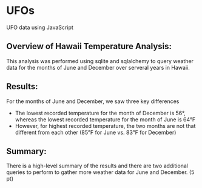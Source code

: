 # UFOs
UFO data using JavaScript

## Overview of Hawaii Temperature Analysis:

This analysis was performed using sqlite and sqlalchemy to query weather data for the months of June and December over serveral years in Hawaii.

## Results:

For the months of June and December, we saw three key differences
- The lowest recorded temperature for the month of December is 56°, whereas the lowest recorded temperature for the month of June is 64°F
- However, for highest recorded temperature, the two months are not that different from each other (85°F for June vs. 83°F for December)

## Summary:

There is a high-level summary of the results and there are two additional queries to perform to gather more weather data for June and December. (5 pt)
